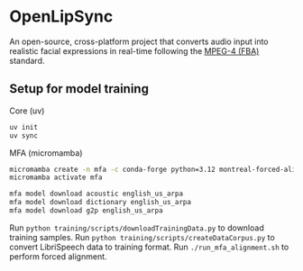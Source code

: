 # OpenLipSync

An open-source, cross-platform project that converts audio input into realistic facial expressions in real-time following the [MPEG-4 (FBA)](https://visagetechnologies.com/uploads/2012/08/MPEG-4FBAOverview.pdf) standard.


## Setup for model training

Core (uv)

```bash
uv init
uv sync                    
```

MFA (micromamba)

```bash
micromamba create -n mfa -c conda-forge python=3.12 montreal-forced-aligner
micromamba activate mfa

mfa model download acoustic english_us_arpa
mfa model download dictionary english_us_arpa
mfa model download g2p english_us_arpa
```

Run `python training/scripts/downloadTrainingData.py` to download training samples.
Run `python training/scripts/createDataCorpus.py` to convert LibriSpeech data to training format.
Run `./run_mfa_alignment.sh` to perform forced alignment.
